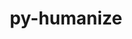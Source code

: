 ---
title: "py-humanize"
layout: cache
categories: [package, develop]
meta: {"compilers": ["none"], "num_specs": 11, "num_specs_by_stack": {"e4s": 11, "root": 11}, "oss": ["ubuntu22.04"], "platforms": ["linux"], "stacks": ["e4s", "root"], "targets": ["x86_64_v3"], "versions": ["4.9.0"]}
spec_details: [{"compiler": "none", "hash": "2qlc2xlwyi42rtiz7ufilhlsjfm5mubk", "os": "ubuntu22.04", "platform": "linux", "size": "-", "stacks": ["e4s", "root"], "target": "x86_64_v3", "variants": ["build_system=python_pip"], "versions": ["4.9.0"]}, {"compiler": "none", "hash": "7jn6pbopzrkceraioip6wc5e6zessb6n", "os": "ubuntu22.04", "platform": "linux", "size": "-", "stacks": ["e4s", "root"], "target": "x86_64_v3", "variants": ["build_system=python_pip"], "versions": ["4.9.0"]}, {"compiler": "none", "hash": "7tqlbw6vdiycib4zdhubaask64ro65ug", "os": "ubuntu22.04", "platform": "linux", "size": "-", "stacks": ["e4s", "root"], "target": "x86_64_v3", "variants": ["build_system=python_pip"], "versions": ["4.9.0"]}, {"compiler": "none", "hash": "aa55ktgrf25rxoq7uqyngqdqvtg3azyu", "os": "ubuntu22.04", "platform": "linux", "size": "-", "stacks": ["e4s", "root"], "target": "x86_64_v3", "variants": ["build_system=python_pip"], "versions": ["4.9.0"]}, {"compiler": "none", "hash": "e34jq5lpnrdkpbfm4gmbyc34b4sphr6s", "os": "ubuntu22.04", "platform": "linux", "size": "-", "stacks": ["e4s", "root"], "target": "x86_64_v3", "variants": ["build_system=python_pip"], "versions": ["4.9.0"]}, {"compiler": "none", "hash": "f62nfuld2dnzxqlufsielcs7f7ui65w4", "os": "ubuntu22.04", "platform": "linux", "size": "-", "stacks": ["e4s", "root"], "target": "x86_64_v3", "variants": ["build_system=python_pip"], "versions": ["4.9.0"]}, {"compiler": "none", "hash": "frg7da7wvwqinxblcogilekxvpwkn5zc", "os": "ubuntu22.04", "platform": "linux", "size": "-", "stacks": ["e4s", "root"], "target": "x86_64_v3", "variants": ["build_system=python_pip"], "versions": ["4.9.0"]}, {"compiler": "none", "hash": "pr3ucgs2zhz44efkd4t4qdjsqe7beozt", "os": "ubuntu22.04", "platform": "linux", "size": "-", "stacks": ["e4s", "root"], "target": "x86_64_v3", "variants": ["build_system=python_pip"], "versions": ["4.9.0"]}, {"compiler": "none", "hash": "psf4yqzuqyl7kafr34swruaj42hqyalq", "os": "ubuntu22.04", "platform": "linux", "size": "-", "stacks": ["e4s", "root"], "target": "x86_64_v3", "variants": ["build_system=python_pip"], "versions": ["4.9.0"]}, {"compiler": "none", "hash": "ukzeq6so4fm65lz6bcxfzu4mjtihh56t", "os": "ubuntu22.04", "platform": "linux", "size": "-", "stacks": ["e4s", "root"], "target": "x86_64_v3", "variants": ["build_system=python_pip"], "versions": ["4.9.0"]}, {"compiler": "none", "hash": "zy7oqfqbacbf5ivqqacdjedxa2dcw5kj", "os": "ubuntu22.04", "platform": "linux", "size": "-", "stacks": ["e4s", "root"], "target": "x86_64_v3", "variants": ["build_system=python_pip"], "versions": ["4.9.0"]}]
---